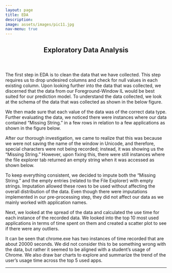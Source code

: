 ```yaml
---
layout: page
title: EDA
description:
image: assets/images/pic11.jpg
nav-menu: true
---
```


<!-- Main -->
<div id="main" class="alt">

<!-- One -->
<section id="one">
	<div class="inner">
		<header class="major">
			<h1>Exploratory Data Analysis</h1>
		</header>
		
<p>The first step in EDA is to clean the data that we have collected. This step requires us to drop 
undesired columns and check for null values in each existing column. Upon looking further into the 
data that was collected, we discerned that the data from our Foreground-Window IL would be best 
suited for our prediction model. To understand the data collected, we look at the schema of the 
data that was collected as shown in the below figure.</p>

<p>We then made sure that each value of the data was of the correct data type. Further evaluating 
the data, we noticed there were instances where our data contained “Missing String.” in a few rows 
in relation to a few applications as shown in the figure below.</p>

<p> After our thorough investigation, we came to realize that this was because we were not saving 
the name of the window in Unicode, and therefore, special characters were not being recorded; 
instead, it was showing us the “Missing String.”  However, upon fixing this, there were still 
instances where the file explorer tab returned an empty string when it was accessed	as shown below.
</p>

<p>To keep everything consistent, we decided to impute both the “Missing String.” and the empty 
entries (related to the File Explorer) with empty strings. Imputation allowed these rows to be 
used without affecting the overall distribution of the data. Even though there were imputations 
implemented in our pre-processing step, they did not affect our data as we mainly worked with 
application names.</p>

<p>Next, we looked at the spread of the data and calculated the use time for each instance of 
the recorded data. We looked into the top 10 most used applications in terms of time spent on 
them and created a scatter plot to see if there were any outliers.</p>

<p>It can be seen that chrome.exe has two instances of time recorded that are about 20000 seconds. 
We did not consider this to be something wrong with the data, but rather it seemed to be aligned 
with a student’s usage of Chrome. We also draw bar charts to explore and summarize the trend of 
the user’s usage time across the top 5 used apps.</p>


<hr class="major" />

</div>
</section>

</div>